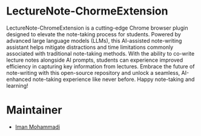 # LectureNote-ChormeExtension

LectureNote-ChromeExtension is a cutting-edge Chrome browser plugin designed to elevate the note-taking process for students. Powered by advanced large language models (LLMs), this AI-assisted note-writing assistant helps mitigate distractions and time limitations commonly associated with traditional note-taking methods. With the ability to co-write lecture notes alongside AI prompts, students can experience improved efficiency in capturing key information from lectures. Embrace the future of note-writing with this open-source repository and unlock a seamless, AI-enhanced note-taking experience like never before. Happy note-taking and learning!

# Maintainer
- [Iman Mohammadi](https://github.com/Imanm02)
